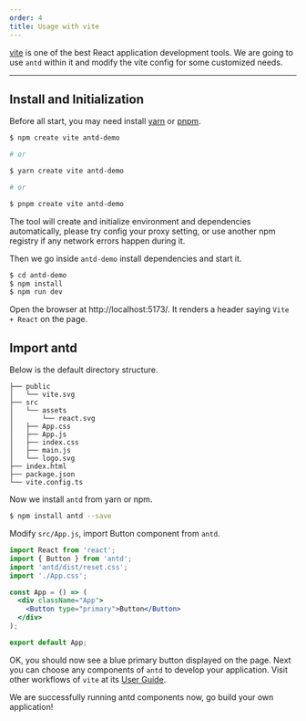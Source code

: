 ```yaml
---
order: 4
title: Usage with vite
---
```


[vite](https://vitejs.dev/) is one of the best React application development tools. We are going to use `antd` within it and modify the vite config for some customized needs.

---

## Install and Initialization

Before all start, you may need install [yarn](https://github.com/yarnpkg/yarn/) or [pnpm](https://pnpm.io/).

```bash
$ npm create vite antd-demo

# or

$ yarn create vite antd-demo

# or

$ pnpm create vite antd-demo
```

The tool will create and initialize environment and dependencies automatically, please try config your proxy setting, or use another npm registry if any network errors happen during it.

Then we go inside `antd-demo` install dependencies and start it.

```bash
$ cd antd-demo
$ npm install
$ npm run dev
```

Open the browser at http://localhost:5173/. It renders a header saying `Vite + React` on the page.

## Import antd

Below is the default directory structure.

```
├── public
│   └── vite.svg
├── src
│   └── assets
│       └── react.svg
│   ├── App.css
│   ├── App.js
│   ├── index.css
│   ├── main.js
│   └── logo.svg
├── index.html
├── package.json
└── vite.config.ts
```

Now we install `antd` from yarn or npm.

```bash
$ npm install antd --save
```

Modify `src/App.js`, import Button component from `antd`.

```jsx
import React from 'react';
import { Button } from 'antd';
import 'antd/dist/reset.css';
import './App.css';

const App = () => (
  <div className="App">
    <Button type="primary">Button</Button>
  </div>
);

export default App;
```

OK, you should now see a blue primary button displayed on the page. Next you can choose any components of `antd` to develop your application. Visit other workflows of `vite` at its [User Guide](https://vitejs.dev/).

We are successfully running antd components now, go build your own application!

